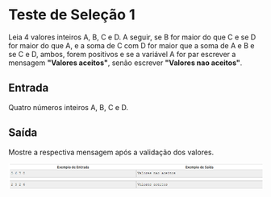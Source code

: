 # Teste de Seleção 1
Leia 4 valores inteiros A, B, C e D. A seguir, se B for maior do que C e se D for maior do que A, e a soma de C com D for maior que a soma de A e B e se C e D, ambos, forem positivos e se a variável A for par escrever a mensagem **"Valores aceitos"**, senão escrever **"Valores nao aceitos"**.

## Entrada
Quatro números inteiros A, B, C e D.

## Saída
Mostre a respectiva mensagem após a validação dos valores.

![alt text](image.png)